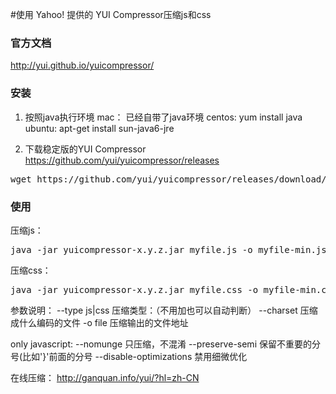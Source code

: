 #使用 Yahoo! 提供的 YUI Compressor压缩js和css
### 官方文档

http://yui.github.io/yuicompressor/

### 安装

1. 按照java执行环境
mac： 已经自带了java环境
centos: yum install java
ubuntu: apt-get install sun-java6-jre

2. 下载稳定版的YUI Compressor
https://github.com/yui/yuicompressor/releases

<pre>
wget https://github.com/yui/yuicompressor/releases/download/v2.4.8/yuicompressor-2.4.8.jar
</pre>

### 使用

压缩js：
<pre>
java -jar yuicompressor-x.y.z.jar myfile.js -o myfile-min.js --charset utf-8 --type js
</pre>
压缩css：
<pre>
java -jar yuicompressor-x.y.z.jar myfile.css -o myfile-min.css --charset utf-8 --type css
</pre>

参数说明：
--type js|css
	压缩类型：（不用加也可以自动判断）
--charset 
	压缩成什么编码的文件
-o file
	压缩输出的文件地址
	
only javascript:
--nomunge
	只压缩，不混淆
--preserve-semi
	保留不重要的分号(比如'}'前面的分号
--disable-optimizations
	禁用细微优化
	
在线压缩：
http://ganquan.info/yui/?hl=zh-CN

